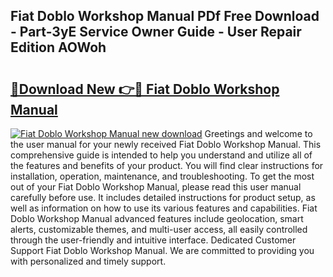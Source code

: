 ## Fiat Doblo Workshop Manual PDf Free Download - Part-3yE Service Owner Guide - User Repair Edition AOWoh

# <h2><a href="http://cf22399.oget.top/?id=Fiat+Doblo+Workshop+Manual">🔗Download New 👉🔴 Fiat Doblo Workshop Manual</a></h2>

[![Fiat Doblo Workshop Manual new download](https://i.imgur.com/5g1atiW.png)](http://cf22399.oget.top/?id=Fiat+Doblo+Workshop+Manual)
Greetings and welcome to the user manual for your newly received Fiat Doblo Workshop Manual. This comprehensive guide is intended to help you understand and utilize all of the features and benefits of your product. You will find clear instructions for installation, operation, maintenance, and troubleshooting. To get the most out of your Fiat Doblo Workshop Manual, please read this user manual carefully before use. It includes detailed instructions for product setup, as well as information on how to use its various features and capabilities. Fiat Doblo Workshop Manual advanced features include geolocation, smart alerts, customizable themes, and multi-user access, all easily controlled through the user-friendly and intuitive interface. Dedicated Customer Support Fiat Doblo Workshop Manual. We are committed to providing you with personalized and timely support.

